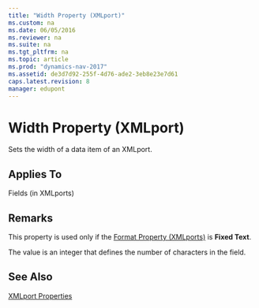 ```yaml
---
title: "Width Property (XMLport)"
ms.custom: na
ms.date: 06/05/2016
ms.reviewer: na
ms.suite: na
ms.tgt_pltfrm: na
ms.topic: article
ms.prod: "dynamics-nav-2017"
ms.assetid: de3d7d92-255f-4d76-ade2-3eb8e23e7d61
caps.latest.revision: 8
manager: edupont
---
```

# Width Property (XMLport)
Sets the width of a data item of an XMLport.  
  
## Applies To  
 Fields \(in XMLports\)  
  
## Remarks  
 This property is used only if the [Format Property \(XMLports\)](Format-Property--XMLports-.md) is **Fixed Text**.  
  
 The value is an integer that defines the number of characters in the field.  
  
## See Also  
 [XMLport Properties](XMLport-Properties.md)